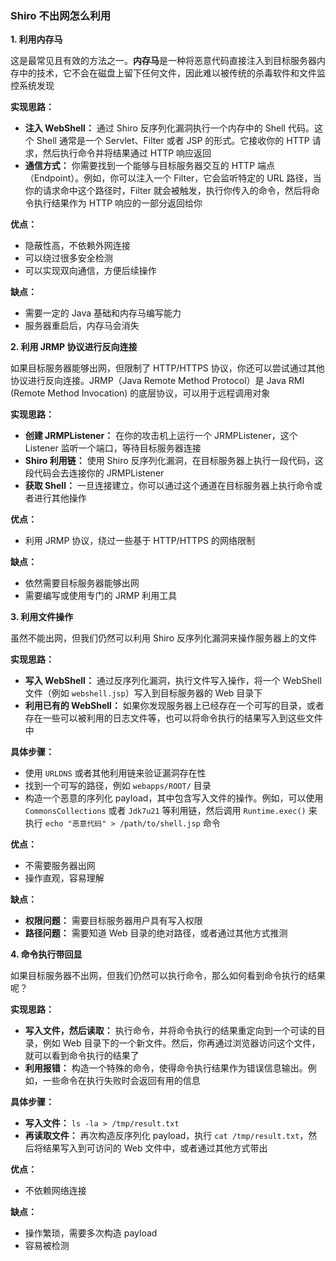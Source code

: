 ### Shiro 不出网怎么利用

**1. 利用内存马**

这是最常见且有效的方法之一。**内存马**是一种将恶意代码直接注入到目标服务器内存中的技术，它不会在磁盘上留下任何文件，因此难以被传统的杀毒软件和文件监控系统发现

**实现思路：**

- **注入 WebShell：** 通过 Shiro 反序列化漏洞执行一个内存中的 Shell 代码。这个 Shell 通常是一个 Servlet、Filter 或者 JSP 的形式。它接收你的 HTTP 请求，然后执行命令并将结果通过 HTTP 响应返回
- **通信方式：** 你需要找到一个能够与目标服务器交互的 HTTP 端点（Endpoint）。例如，你可以注入一个 Filter，它会监听特定的 URL 路径，当你的请求命中这个路径时，Filter 就会被触发，执行你传入的命令，然后将命令执行结果作为 HTTP 响应的一部分返回给你

**优点：**

- 隐蔽性高，不依赖外网连接
- 可以绕过很多安全检测
- 可以实现双向通信，方便后续操作

**缺点：**

- 需要一定的 Java 基础和内存马编写能力
- 服务器重启后，内存马会消失

**2. 利用 JRMP 协议进行反向连接**

如果目标服务器能够出网，但限制了 HTTP/HTTPS 协议，你还可以尝试通过其他协议进行反向连接。JRMP（Java Remote Method Protocol）是 Java RMI (Remote Method Invocation) 的底层协议，可以用于远程调用对象

**实现思路：**

- **创建 JRMPListener：** 在你的攻击机上运行一个 JRMPListener，这个 Listener 监听一个端口，等待目标服务器连接
- **Shiro 利用链：** 使用 Shiro 反序列化漏洞，在目标服务器上执行一段代码，这段代码会去连接你的 JRMPListener
- **获取 Shell：** 一旦连接建立，你可以通过这个通道在目标服务器上执行命令或者进行其他操作

**优点：**

- 利用 JRMP 协议，绕过一些基于 HTTP/HTTPS 的网络限制

**缺点：**

- 依然需要目标服务器能够出网
- 需要编写或使用专门的 JRMP 利用工具

**3. 利用文件操作**

虽然不能出网，但我们仍然可以利用 Shiro 反序列化漏洞来操作服务器上的文件

**实现思路：**

- **写入 WebShell：** 通过反序列化漏洞，执行文件写入操作，将一个 WebShell 文件（例如 `webshell.jsp`）写入到目标服务器的 Web 目录下
- **利用已有的 WebShell：** 如果你发现服务器上已经存在一个可写的目录，或者存在一些可以被利用的日志文件等，也可以将命令执行的结果写入到这些文件中

**具体步骤：**

- 使用 `URLDNS` 或者其他利用链来验证漏洞存在性
- 找到一个可写的路径，例如 `webapps/ROOT/` 目录
- 构造一个恶意的序列化 payload，其中包含写入文件的操作。例如，可以使用 `CommonsCollections` 或者 `Jdk7u21` 等利用链，然后调用 `Runtime.exec()` 来执行 `echo "恶意代码" > /path/to/shell.jsp` 命令

**优点：**

- 不需要服务器出网
- 操作直观，容易理解

**缺点：**

- **权限问题：** 需要目标服务器用户具有写入权限
- **路径问题：** 需要知道 Web 目录的绝对路径，或者通过其他方式推测



**4. 命令执行带回显**

如果目标服务器不出网，但我们仍然可以执行命令，那么如何看到命令执行的结果呢？

**实现思路：**

- **写入文件，然后读取：** 执行命令，并将命令执行的结果重定向到一个可读的目录，例如 Web 目录下的一个新文件。然后，你再通过浏览器访问这个文件，就可以看到命令执行的结果了
- **利用报错：** 构造一个特殊的命令，使得命令执行结果作为错误信息输出。例如，一些命令在执行失败时会返回有用的信息

**具体步骤：**

- **写入文件：** `ls -la > /tmp/result.txt`
- **再读取文件：** 再次构造反序列化 payload，执行 `cat /tmp/result.txt`，然后将结果写入到可访问的 Web 文件中，或者通过其他方式带出

**优点：**

- 不依赖网络连接

**缺点：**

- 操作繁琐，需要多次构造 payload
- 容易被检测